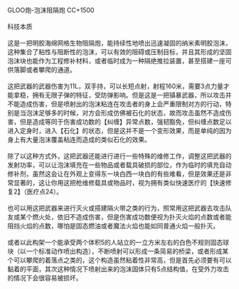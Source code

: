 <title>GLOO炮-泡沫阻隔炮</title>
<meta name="GENERATOR" content="WinCHM">
<meta http-equiv="Content-Type" content="text/html; charset=gb2312">
<br>
<br>GLOO炮-泡沫阻隔炮 CC+1500
<br>
<br>科技本质
<br>
<br>这是一把明胶海绵网格生物阻隔炮，能持续性地喷出迅速凝固的纳米素明胶泡沫，这种集合了粘性与阻断性的泡沫，可以有效的阻碍或压制目标，并且其形成的坚固泡沫块也能作为工程修补材料，或者临时成为一种隔绝推拉装置，甚至搭建一座可供落脚或者攀爬的通道。
<br>
<br>这把武器的武器伤害为11L，双手持，可以长短点射，射程160米，需要3点力量才能拿稳，拥有无限子弹的特征，受防弹影响。但是这是一把镇暴武器，所以攻击并不能造成伤害，但是喷射出的泡沫粘连在攻击者的身上会严重限制对方的行动，特别是当泡沫足够多的时候，对方会形成仿佛被石化的状态，故而攻击虽然不造成伤害，但是造成等同于伤害成功数的【纠缠】异常点数，强韧豁免，但纠缠点数足以进入定身时，进入【石化】的状态，但是这并不是一个变形效果，而是单纯的因为身上有大量泡沫覆盖粘连而造成的类似石化的效果。
<br>
<br>除了以这种方式外，这把武器还能进行进行一些特殊的维修工作，调整这把武器的发射功率，可以让泡沫填充在一些物品或者载具破损的部位，作为临时的填充自动修补剂，虽然这会让在外观上变得东一块白西一块白的有些难看，但是效果还是非常显著的，这让你用这把枪维修载具或物品时，视为拥有类似快速医疗的【快速修复2】（医疗点24）。
<br>
<br>也可以用这把武器来进行灭火或搭建隔火带之类的行为，照常用这把武器去攻击队友或某个燃火处，依旧不造成伤害，但是伤害成功数便视为扑灭火焰的点数或者能阻挡火焰的点数，哪怕是固态燃油或者魔法火焰也能如同普通火焰一般扑灭。
<br>
<br>或者以此构架一个能承受两个体积5的人站立的一立方米左右的白色不规则固态球块（以一个标准动作喷出构造），不断喷射可以形成一条简易的桥梁，或者形成某个可以攀爬的着落点之类的，这个构造虽然粘着性非常高，但是首先必须要有可以黏着的平面，其次这种情况下喷射出来的泡沫固体只有5点结构值，在受外力攻击的情况下会很容易被损坏。
<br>